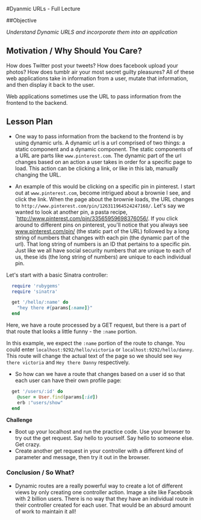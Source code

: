 #Dyanmic URLs - Full Lecture

##Objective

*Understand Dynamic URLS and incorporate them into an application*


## Motivation / Why Should You Care?
How does Twitter post your tweets? How does facebook upload your photos? How does tumblr air your most secret guilty pleasures? All of these web applications take in information from a user, mutate that information, and then display it back to the user.

Web applications sometimes use the URL to pass information from the frontend to the backend.


## Lesson Plan

+ One way to pass information from the backend to the frontend is by using dynamic urls. A dynamic url is a url comprised of two things: a static component and a dynamic component. The static components of a URL are parts like `www.pinterest.com`. The dynamic part of the url changes based on an action a user takes in order for a specific page to load. This action can be clicking a link, or like in this lab, manually changing the URL.

+ An example of this would be clicking on a specific pin in pinterest. I start out at `www.pinterest.com`, become intrigued about a brownie I see, and click the link. When the page about the brownie loads, the URL changes to `http://www.pinterest.com/pin/126311964524247168/`. Let's say we wanted to look at another pin, a pasta recipe, `http://www.pinterest.com/pin/33565959698376056/. If you click around to different pins on pinterest, you'll notice that you always see www.pinterest.com/pin/ (the static part of the URL) followed by a long string of numbers that changes with each pin (the dynamic part of the url). That long string of numbers is an ID that pertains to a specific pin. Just like we all have social security numbers that are unique to each of us, these ids (the long string of numbers) are unique to each individual pin.

Let's start with a basic Sinatra controller:

```ruby
  require 'rubygems'
  require 'sinatra'

  get '/hello/:name' do 
    "hey there #{params[:name]}"
  end
```

Here, we have a route processed by a GET request, but there is a part of that route that looks a little funny - the `:name` portion.

In this example, we expect the `:name` portion of the route to change. You could enter `localhost:9292/hello/victoria` or `localhost:9292/hello/danny`. This route will change the actual text of the page so we should see `Hey there victoria` and `Hey there Danny` respectively.

+ So how can we have a route that changes based on a user id so that each user can have their own profile page:
```ruby
  get '/users/:id' do
    @user = User.find(params[:id])
    erb :"users/show"
  end
```


**Challenge**

+ Boot up your localhost and run the practice code. Use your browser to try out the get request. Say hello to yourself. Say hello to someone else. Get crazy.
+ Create another get request in your controller with a different kind of parameter and message, then try it out in the browser.

### Conclusion / So What?
+ Dynamic routes are a really powerful way to create a lot of different views by only creating one controller action.
Image a site like Facebook with 2 billion users. There is no way that they have an individual route in their controller created for each user. That would be an absurd amount of work to maintain it all!
